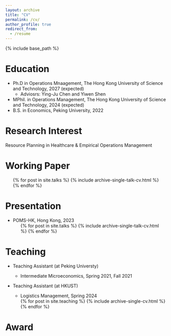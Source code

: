 ```yaml
---
layout: archive
title: "CV"
permalink: /cv/
author_profile: true
redirect_from:
  - /resume
---
```


{% include base_path %}

Education
======
* Ph.D in Operations Mnaagement, The Hong Kong University of Science and Technology, 2027 (expected)
  * Adviosrs:  Ying-Ju Chen and Yiwen Shen
* MPhil. in Operations Management, The Hong Kong University of Science and Technology, 2024 (expected)
* B.S. in Economics, Peking University, 2022



Research Interest
======
Resource Planning in Healthcare & Empirical Operations Management 


  
Working Paper
======
  <ul>{% for post in site.talks %}
    {% include archive-single-talk-cv.html %}
  {% endfor %}</ul>

Presentation
======
* POMS-HK, Hong Kong, 2023
  <ul>{% for post in site.talks %}
    {% include archive-single-talk-cv.html %}
  {% endfor %}</ul>

  
Teaching
======
* Teaching Assistant (at Peking Universty)
  * Intermediate Microeconomics, Spring 2021, Fall 2021
* Teaching Assistant (at HKUST)
  * Logistics Management, Spring 2024
  
  <ul>{% for post in site.teaching %}
    {% include archive-single-cv.html %}
  {% endfor %}</ul>

Award
======
